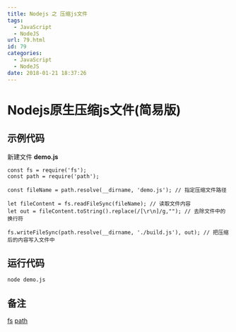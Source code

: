 ```yaml
---
title: Nodejs 之 压缩js文件
tags:
  - JavaScript
  - NodeJS
url: 79.html
id: 79
categories:
  - JavaScript
  - NodeJS
date: 2018-01-21 18:37:26
---
```


Nodejs原生压缩js文件(简易版)
===================

示例代码
----

新建文件 **demo.js**

    const fs = require('fs');
    const path = require('path');
    
    const fileName = path.resolve(__dirname, 'demo.js'); // 指定压缩文件路径
    
    let fileContent = fs.readFileSync(fileName); // 读取文件内容
    let out = fileContent.toString().replace(/[\r\n]/g,""); // 去除文件中的换行符
    
    fs.writeFileSync(path.resolve(__dirname, './build.js'), out); // 把压缩后的内容写入文件中
    
    

运行代码
----

    node demo.js
    

备注
--

[fs](http://nodejs.cn/api/fs.html "fs") [path](http://nodejs.cn/api/path.html "path")